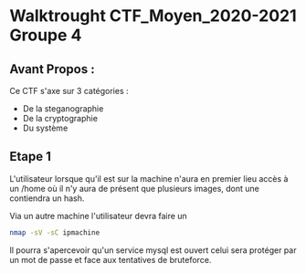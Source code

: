 # Walktrought CTF_Moyen_2020-2021 Groupe 4

## Avant Propos :

Ce CTF s'axe sur 3 catégories : 
- De la steganographie
- De la cryptographie
- Du système



## Etape 1

L'utilisateur lorsque qu'il est sur la machine n'aura en premier lieu accès à un /home où il n'y aura de présent que plusieurs images, dont une contiendra un hash.

Via un autre machine l'utilisateur devra faire un 
```bash
nmap -sV -sC ipmachine
```
Il pourra s'apercevoir qu'un service mysql est ouvert celui sera protéger par un mot de passe et face aux tentatives de bruteforce.